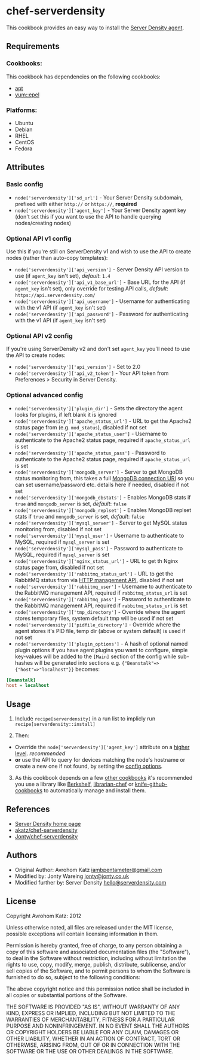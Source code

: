 # chef-serverdensity

This cookbook provides an easy way to install the [Server Density agent](https://github.com/serverdensity/sd-agent/).

## Requirements

### Cookbooks:

This cookbook has dependencies on the following cookbooks:

 * [apt](https://github.com/opscode-cookbooks/apt)
 * [yum::epel](https://github.com/opscode-cookbooks/yum)

### Platforms:

 * Ubuntu
 * Debian
 * RHEL
 * CentOS
 * Fedora

## Attributes

### Basic config
 * `node['serverdensity']['sd_url']` - Your Server Density subdomain, prefixed with either `http://` or `https://`, **required**
 * `node['serverdensity']['agent_key']` - Your Server Density agent key (don't set this if you want to use the API to handle querying nodes/creating nodes)

### Optional API v1 config
Use this if you're still on ServerDensity v1 and wish to use the API to create nodes (rather than auto-copy templates):
 * `node['serverdensity']['api_version']` - Server Density API version to use (if `agent_key` isn't set), *default*: `1.4`
 * `node['serverdensity']['api_v1_base_url']` - Base URL for the API (if `agent_key` isn't set), only override for testing API calls, *default*: `https://api.serverdensity.com/`
 * `node['serverdensity']['api_username']` - Username for authenticating with the v1 API (if `agent_key` isn't set)
 * `node['serverdensity']['api_password']` - Password for authenticating with the v1 API (if `agent_key` isn't set)

### Optional API v2 config
If you're using ServerDensity v2 and don't set `agent_key` you'll need to use the API to create nodes:
 * `node['serverdensity']['api_version']` - Set to 2.0
 * `node['serverdensity']['api_v2_token']` - Your API token from Preferences > Security in Server Density.

### Optional advanced config

 * `node['serverdensity']['plugin_dir']` - Sets the directory the agent looks for plugins, if left blank it is ignored
 * `node['serverdensity']['apache_status_url']` - URL to get the Apache2 status page from (e.g. `mod_status`), disabled if not set
 * `node['serverdensity']['apache_status_user']` - Username to authenticate to the Apache2 status page, required if `apache_status_url` is set
 * `node['serverdensity']['apache_status_pass']` - Password to authenticate to the Apache2 status page, required if `apache_status_url` is set
 * `node['serverdensity']['mongodb_server']` - Server to get MongoDB status monitoring from, this takes a full [MongoDB connection URI](http://docs.mongodb.org/manual/reference/connection-string/) so you can set username/password etc. details here if needed, disabled if not set
 * `node['serverdensity']['mongodb_dbstats']` - Enables MongoDB stats if `true` and `mongodb_server` is set, *default*: `false`
 * `node['serverdensity']['mongodb_replset']` - Enables MongoDB replset stats if `true` and `mongodb_server` is set, *default*: `false`
 * `node['serverdensity']['mysql_server']` - Server to get MySQL status monitoring from, disabled if not set
 * `node['serverdensity']['mysql_user']` - Username to authenticate to MySQL, required if `mysql_server` is set
 * `node['serverdensity']['mysql_pass']` - Password to authenticate to MySQL, required if `mysql_server` is set
 * `node['serverdensity']['nginx_status_url']` - URL to get th Nginx status page from, disabled if not set
 * `node['serverdensity']['rabbitmq_status_url']` - URL to get the RabbitMQ status from via [HTTP management API](http://www.rabbitmq.com/management.html), disabled if not set
 * `node['serverdensity']['rabbitmq_user']` - Username to authenticate to the RabbitMQ management API, required if `rabbitmq_status_url` is set
 * `node['serverdensity']['rabbitmq_pass']` - Password to authenticate to the RabbitMQ management API, required if `rabbitmq_status_url` is set
 * `node['serverdensity']['tmp_directory']` - Override where the agent stores temporary files, system default tmp will be used if not set
 * `node['serverdensity']['pidfile_directory']` - Override where the agent stores it's PID file, temp dir (above or system default) is used if not set
 * `node['serverdensity']['plugin_options']` - A hash of optional named plugin options if you have agent plugins you want to configure, simple key-values will be added to the `[Main]` section of the config while sub-hashes will be generated into sections e.g. `{"Beanstalk"=>{"host"=>"localhost"}}` becomes:

```ini
[Beanstalk]
host = localhost
```

## Usage

 1. Include `recipe[serverdensity]` in a run list to implicly run `recipe[serverdensity::install]`

 2. Then:
  * Override the `node['serverdensity']['agent_key']` attribute on a [higher level](http://wiki.opscode.com/display/chef/Attributes#Attributes-AttributesPrecedence). *recommended*
  * **or** use the API to query for devices matching the node's hostname or create a new one if not found, by setting the [config options](#optional-api-config).

 3. As this cookbook depends on a few [other cookbooks](#cookbooks) it's recommended you use a library like [Berkshelf](http://berkshelf.com/), [librarian-chef](https://github.com/applicationsonline/librarian-chef) or [knife-github-cookbooks](https://github.com/websterclay/knife-github-cookbooks) to automatically manage and install them.


## References

 * [Server Density home page](http://www.serverdensity.com/)
 * [akatz/chef-serverdensity](https://github.com/akatz/chef-serverdensity)
 * [Jonty/chef-serverdensity](https://github.com/Jonty/chef-serverdensity)


## Authors

 * Original Author: Avrohom Katz <iambpentameter@gmail.com>
 * Modified by: Jonty Wareing <jonty@jonty.co.uk>
 * Modified further by: Server Density <hello@serverdensity.com>

## License

Copyright Avrohom Katz: 2012

Unless otherwise noted, all files are released under the MIT license,
possible exceptions will contain licensing information in them.

Permission is hereby granted, free of charge, to any person obtaining a copy
of this software and associated documentation files (the "Software"), to deal
in the Software without restriction, including without limitation the rights
to use, copy, modify, merge, publish, distribute, sublicense, and/or sell
copies of the Software, and to permit persons to whom the Software is
furnished to do so, subject to the following conditions:

The above copyright notice and this permission notice shall be included in
all copies or substantial portions of the Software.

THE SOFTWARE IS PROVIDED "AS IS", WITHOUT WARRANTY OF ANY KIND, EXPRESS OR
IMPLIED, INCLUDING BUT NOT LIMITED TO THE WARRANTIES OF MERCHANTABILITY,
FITNESS FOR A PARTICULAR PURPOSE AND NONINFRINGEMENT. IN NO EVENT SHALL THE
AUTHORS OR COPYRIGHT HOLDERS BE LIABLE FOR ANY CLAIM, DAMAGES OR OTHER
LIABILITY, WHETHER IN AN ACTION OF CONTRACT, TORT OR OTHERWISE, ARISING FROM,
OUT OF OR IN CONNECTION WITH THE SOFTWARE OR THE USE OR OTHER DEALINGS IN
THE SOFTWARE.
